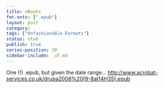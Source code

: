 ```yaml
---
title: eBooks
fmt-exts: [".epub"]
layout: post
category:
tags: ["Unfashionable Formats"]
status: stub
publish: true
series-position: 30
sidebar-include: _uf.md
---
```


One (!) .epub, but given the date range...
http://www.acrobat-services.co.uk/drupa2008%20(9-8at14H35).epub

